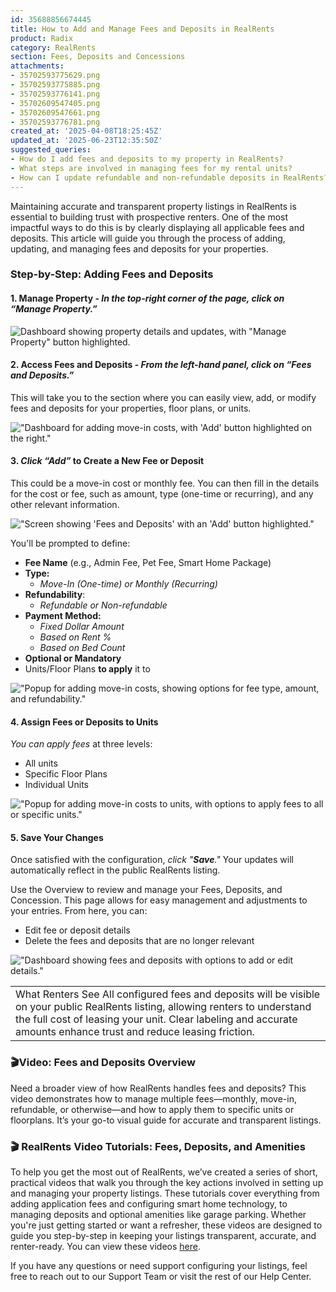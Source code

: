 ```yaml
---
id: 35688856674445
title: How to Add and Manage Fees and Deposits in RealRents
product: Radix
category: RealRents
section: Fees, Deposits and Concessions
attachments:
- 35702593775629.png
- 35702593775885.png
- 35702593776141.png
- 35702609547405.png
- 35702609547661.png
- 35702593776781.png
created_at: '2025-04-08T18:25:45Z'
updated_at: '2025-06-23T12:35:50Z'
suggested_queries:
- How do I add fees and deposits to my property in RealRents?
- What steps are involved in managing fees for my rental units?
- How can I update refundable and non-refundable deposits in RealRents?
---
```

Maintaining accurate and transparent property listings in RealRents is essential to building trust with prospective renters. One of the most impactful ways to do this is by clearly displaying all applicable fees and deposits. This article will guide you through the process of adding, updating, and managing fees and deposits for your properties.

### Step-by-Step: Adding Fees and Deposits

#### 1. **Manage Property** - *In the top-right corner of the page, click on “**Manage Property.**”*

![Dashboard showing property details and updates, with "Manage Property" button highlighted.](attachments/35702593775629.png)

#### 2. **Access Fees and Deposits** - *From the left-hand panel, click on **“Fees and Deposits.”***

This will take you to the section where you can easily view, add, or modify fees and deposits for your properties, floor plans, or units.

!["Dashboard for adding move-in costs, with 'Add' button highlighted on the right."](attachments/35702593775885.png)

#### 3. *Click **“Add”*** to **Create a New Fee or Deposit**

This could be a move-in cost or monthly fee. You can then fill in the details for the cost or fee, such as amount, type (one-time or recurring), and any other relevant information.

!["Screen showing 'Fees and Deposits' with an 'Add' button highlighted."](attachments/35702593776141.png)

You'll be prompted to define:

* **Fee Name** (e.g., Admin Fee, Pet Fee, Smart Home Package)
* **Type:**
  + *Move-In (One-time) or Monthly (Recurring)*
* **Refundability**:
  + *Refundable or Non-refundable*
* **Payment Method:**
  + *Fixed Dollar Amount*
  + *Based on Rent %*
  + *Based on Bed Count*
* **Optional or Mandatory**
* Units/Floor Plans **to apply** it to

!["Popup for adding move-in costs, showing options for fee type, amount, and refundability."](attachments/35702609547405.png)

#### 4. **Assign Fees or Deposits to Units**

*You can apply fees* at three levels:

* All units
* Specific Floor Plans
* Individual Units

!["Popup for adding move-in costs to units, with options to apply fees to all or specific units."](attachments/35702609547661.png)

#### 5. **Save Your Changes**

Once satisfied with the configuration, *click "**Save**."* Your updates will automatically reflect in the public RealRents listing.

Use the Overview to review and manage your Fees, Deposits, and Concession. This page allows for easy management and adjustments to your entries. From here, you can:

* Edit fee or deposit details
* Delete the fees and deposits that are no longer relevant

!["Dashboard showing fees and deposits with options to add or edit details."](attachments/35702593776781.png)

|  |
| --- |
| What Renters See All configured fees and deposits will be visible on your public RealRents listing, allowing renters to understand the full cost of leasing your unit. Clear labeling and accurate amounts enhance trust and reduce leasing friction. |

### 

### 🎬Video: Fees and Deposits Overview

Need a broader view of how RealRents handles fees and deposits? This video demonstrates how to manage multiple fees—monthly, move-in, refundable, or otherwise—and how to apply them to specific units or floorplans. It’s your go-to visual guide for accurate and transparent listings.

### 🎬 RealRents Video Tutorials: Fees, Deposits, and Amenities

To help you get the most out of RealRents, we’ve created a series of short, practical videos that walk you through the key actions involved in setting up and managing your property listings. These tutorials cover everything from adding application fees and configuring smart home technology, to managing deposits and optional amenities like garage parking. Whether you're just getting started or want a refresher, these videos are designed to guide you step-by-step in keeping your listings transparent, accurate, and renter-ready. You can view these videos [here](https://help.radix.com/hc/en-us/articles/35702718961037).

If you have any questions or need support configuring your listings, feel free to reach out to our Support Team or visit the rest of our Help Center.